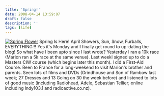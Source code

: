 ```yaml
---
title: 'Spring!'
date: 2008-04-14 13:59:07
draft: false
description: ''
tags: [life]
---
```


[![](/shared/2008/04/spring_flower_t2519.jpg "Spring Flower")](/shared/2008/04/spring_flower_t2519.jpg) Spring Is Here! April Showers, Sun, Snow, Furballs, EVERYTHING!!! Yes it's Monday and I finally get round to up-dating the blog! So what have I been upto since I last wrote? Yesterday I ran a 10k race (Marion ran a 5k race at the same venue). Last weekI signed up to do a Masters CIW course (which begins later this month). I did a First-Aid Course. Been to France for a long-weekend to visit Marion's brother and parents. Seen lots of films and DVDs (Grindhouse and Son of Rambow last week; 27 Dresses and 13 Going on 30 the week before) and listened to lots of good music (including Radiohead, Adele, Sebastian Tellier; online including Indy103.1 and radioactive.co.nz).
